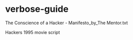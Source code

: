 # verbose-guide
The Conscience of a Hacker - Manifesto_by_The Mentor.txt

Hackers 1995 movie script
